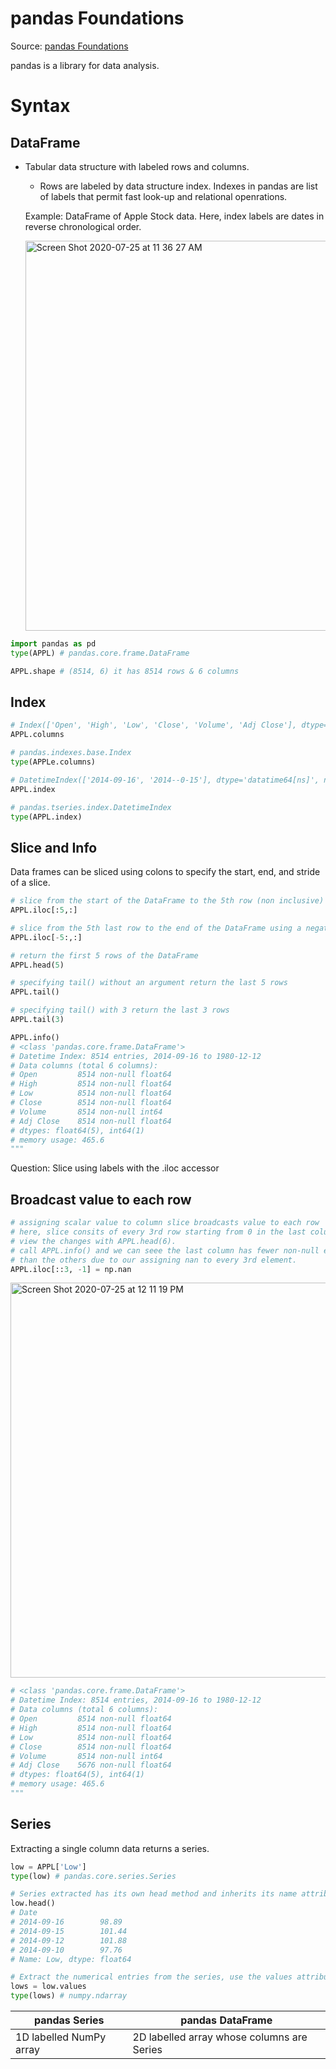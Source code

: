 # pandas Foundations

Source: [pandas Foundations](https://learn.datacamp.com/courses/pandas-foundations#)

pandas is a library for data analysis. 

# Syntax

## DataFrame

- Tabular data structure with labeled rows and columns. 
	- Rows are labeled by data structure index. Indexes in pandas are list of labels that permit fast look-up and relational openrations.

	Example: DataFrame of Apple Stock data. Here, index labels are dates in reverse chronological order.

	<img width="624" alt="Screen Shot 2020-07-25 at 11 36 27 AM" src="https://user-images.githubusercontent.com/8196343/88463964-a4cde180-ce6b-11ea-93d3-d39c686a366a.png">

```python
import pandas as pd
type(APPL) # pandas.core.frame.DataFrame

APPL.shape # (8514, 6) it has 8514 rows & 6 columns

```

## Index
```python
# Index(['Open', 'High', 'Low', 'Close', 'Volume', 'Adj Close'], dtype='object')
APPL.columns 

# pandas.indexes.base.Index
type(APPLe.columns) 

# DatetimeIndex(['2014-09-16', '2014--0-15'], dtype='datatime64[ns]', name='Date', length=8514, freq=None)
APPL.index

# pandas.tseries.index.DatetimeIndex
type(APPL.index) 
```

## Slice and Info

Data frames can be sliced using colons to specify the start, end, and stride of a slice.
```python
# slice from the start of the DataFrame to the 5th row (non inclusive) 
APPL.iloc[:5,:] 

# slice from the 5th last row to the end of the DataFrame using a negative index
APPL.iloc[-5:,:]

# return the first 5 rows of the DataFrame
APPL.head(5)

# specifying tail() without an argument return the last 5 rows
APPL.tail()

# specifying tail() with 3 return the last 3 rows
APPL.tail(3)

APPL.info()
# <class 'pandas.core.frame.DataFrame'>
# Datetime Index: 8514 entries, 2014-09-16 to 1980-12-12
# Data columns (total 6 columns):
# Open         8514 non-null float64
# High         8514 non-null float64
# Low          8514 non-null float64
# Close        8514 non-null float64
# Volume       8514 non-null int64
# Adj Close    8514 non-null float64
# dtypes: float64(5), int64(1)
# memory usage: 465.6
"""
```

Question: Slice using labels with the .iloc accessor


## Broadcast value to each row
```python
# assigning scalar value to column slice broadcasts value to each row
# here, slice consits of every 3rd row starting from 0 in the last column
# view the changes with APPL.head(6). 
# call APPL.info() and we can seee the last column has fewer non-null entries 
# than the others due to our assigning nan to every 3rd element.
APPL.iloc[::3, -1] = np.nan
```
<img width="632" alt="Screen Shot 2020-07-25 at 12 11 19 PM" src="https://user-images.githubusercontent.com/8196343/88464484-fd06e280-ce6f-11ea-833e-ac08ced648fe.png">

```python
# <class 'pandas.core.frame.DataFrame'>
# Datetime Index: 8514 entries, 2014-09-16 to 1980-12-12
# Data columns (total 6 columns):
# Open         8514 non-null float64
# High         8514 non-null float64
# Low          8514 non-null float64
# Close        8514 non-null float64
# Volume       8514 non-null int64
# Adj Close    5676 non-null float64
# dtypes: float64(5), int64(1)
# memory usage: 465.6
"""
```

## Series
Extracting a single column data returns a series.

```python
low = APPL['Low']
type(low) # pandas.core.series.Series

# Series extracted has its own head method and inherits its name attribute from the DataFrame column.
low.head()
# Date
# 2014-09-16		98.89
# 2014-09-15		101.44
# 2014-09-12		101.88
# 2014-09-10		97.76
# Name: Low, dtype: float64

# Extract the numerical entries from the series, use the values attribute
lows = low.values
type(lows) # numpy.ndarray

```

| pandas Series  |  pandas DataFrame |
|---|---|
| 1D labelled NumPy array  |  2D labelled array whose columns are Series |
